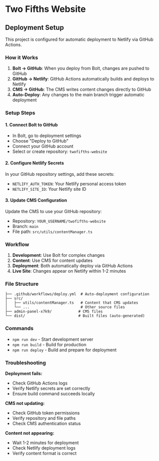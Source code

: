 # Two Fifths Website

## Deployment Setup

This project is configured for automatic deployment to Netlify via GitHub Actions.

### How it Works

1. **Bolt → GitHub**: When you deploy from Bolt, changes are pushed to GitHub
2. **GitHub → Netlify**: GitHub Actions automatically builds and deploys to Netlify
3. **CMS → GitHub**: The CMS writes content changes directly to GitHub
4. **Auto-Deploy**: Any changes to the main branch trigger automatic deployment

### Setup Steps

#### 1. Connect Bolt to GitHub
- In Bolt, go to deployment settings
- Choose "Deploy to GitHub"
- Connect your GitHub account
- Select or create repository: `twofifths-website`

#### 2. Configure Netlify Secrets
In your GitHub repository settings, add these secrets:

- `NETLIFY_AUTH_TOKEN`: Your Netlify personal access token
- `NETLIFY_SITE_ID`: Your Netlify site ID

#### 3. Update CMS Configuration
Update the CMS to use your GitHub repository:
- Repository: `YOUR_USERNAME/twofifths-website`
- Branch: `main`
- File path: `src/utils/contentManager.ts`

### Workflow

1. **Development**: Use Bolt for complex changes
2. **Content**: Use CMS for content updates
3. **Deployment**: Both automatically deploy via GitHub Actions
4. **Live Site**: Changes appear on Netlify within 1-2 minutes

### File Structure
```
├── .github/workflows/deploy.yml  # Auto-deployment configuration
├── src/
│   ├── utils/contentManager.ts   # Content that CMS updates
│   └── ...                       # Other source files
├── admin-panel-x7k9/            # CMS files
└── dist/                        # Built files (auto-generated)
```

### Commands

- `npm run dev` - Start development server
- `npm run build` - Build for production
- `npm run deploy` - Build and prepare for deployment

### Troubleshooting

**Deployment fails:**
- Check GitHub Actions logs
- Verify Netlify secrets are set correctly
- Ensure build command succeeds locally

**CMS not updating:**
- Check GitHub token permissions
- Verify repository and file paths
- Check CMS authentication status

**Content not appearing:**
- Wait 1-2 minutes for deployment
- Check Netlify deployment logs
- Verify content format is correct